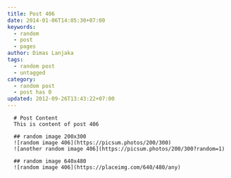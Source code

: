```yaml
---
title: Post 406
date: 2014-01-06T14:05:30+07:00
keywords:
  - random
  - post
  - pages
author: Dimas Lanjaka
tags:
  - random post
  - untagged
category:
  - random post
  - post has 0
updated: 2012-09-26T13:43:22+07:00
---
```


      # Post Content
      This is content of post 406

      ## random image 200x300
      ![random image 406](https://picsum.photos/200/300)
      ![another random image 406](https://picsum.photos/200/300?random=1)

      ## random image 640x480
      ![random image 406](https://placeimg.com/640/480/any)
      